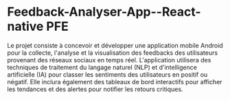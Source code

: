 # Feedback-Analyser-App--React-native PFE
Le projet consiste à concevoir et développer une application mobile Android pour la collecte, l'analyse et la visualisation des feedbacks des utilisateurs provenant des réseaux sociaux en temps réel. L'application utilisera des techniques de traitement du langage naturel (NLP) et d'intelligence artificielle (IA) pour classer les sentiments des utilisateurs en positif ou négatif. Elle inclura également des tableaux de bord interactifs pour afficher les tendances et des alertes pour notifier les retours critiques.
